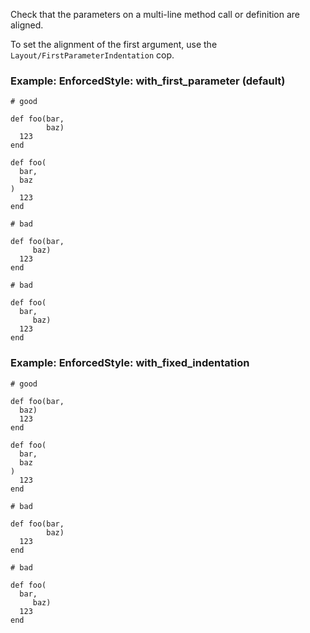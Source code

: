 Check that the parameters on a multi-line method call or definition are aligned.

To set the alignment of the first argument, use the
`Layout/FirstParameterIndentation` cop.

### Example: EnforcedStyle: with_first_parameter (default)
    # good

    def foo(bar,
            baz)
      123
    end

    def foo(
      bar,
      baz
    )
      123
    end

    # bad

    def foo(bar,
         baz)
      123
    end

    # bad

    def foo(
      bar,
         baz)
      123
    end

### Example: EnforcedStyle: with_fixed_indentation
    # good

    def foo(bar,
      baz)
      123
    end

    def foo(
      bar,
      baz
    )
      123
    end

    # bad

    def foo(bar,
            baz)
      123
    end

    # bad

    def foo(
      bar,
         baz)
      123
    end
